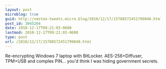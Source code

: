 ```yaml
---
layout: post
microblog: true
guid: http://vmstan-tweets.micro.blog/2010/12/17/15788572451799040.html
post_id: 3045204
date: 2010-12-17T09:21:03-0600
lastmod: 2010-12-17T09:21:03-0600
type: post
url: /2010/12/17/15788572451799040.html
---
```

Re-encrypting Windows 7 laptop with BitLocker. AES-256+Diffuser, TPM+USB and complex PIN... you'd think I was hiding government secrets.
